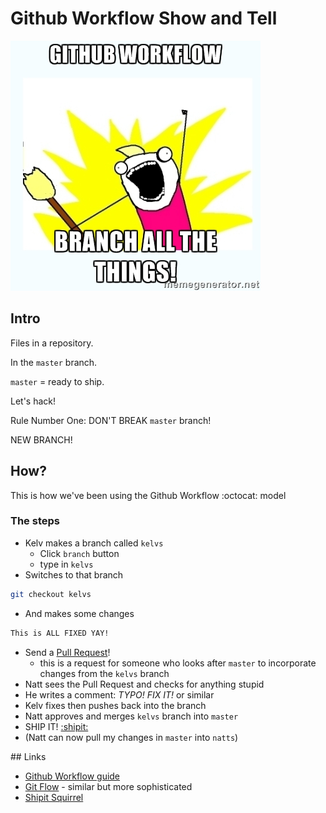 Github Workflow Show and Tell
=============================

![Branch all the things](/images/branch-allthethings.jpg)

## Intro

Files in a repository.

In the `master` branch.

`master` = ready to ship.

Let's hack!

Rule Number One: DON'T BREAK `master` branch!

NEW BRANCH!

## How?
This is how we've been using the Github Workflow :octocat: model

### The steps
* Kelv makes a branch called `kelvs`
  * Click `branch` button
  * type in `kelvs`
* Switches to that branch
```bash
git checkout kelvs
```
* And makes some changes
```markdown
This is ALL FIXED YAY!
```
* Send a [Pull Request](https://github.bath.ac.uk/mnskchg/github-workflow-show-and-tell/pulls)!
  * this is a request for someone who looks after `master` to incorporate  changes from the `kelvs` branch
* Natt sees the Pull Request and checks for anything stupid
* He writes a comment: *TYPO! FIX IT!* or similar
* Kelv fixes then pushes back into the branch
* Natt approves and merges `kelvs` branch into `master`
* SHIP IT! [:shipit:](http://qr.ae/ogWaA)
* (Natt can now pull my changes in `master` into `natts`)

## Links
* [Github Workflow guide](https://guides.github.com/introduction/flow/index.html)
* [Git Flow](http://nvie.com/posts/a-successful-git-branching-model/) - similar but more sophisticated
* [Shipit Squirrel](https://www.quora.com/GitHub/What-is-the-significance-of-the-Ship-It-squirrel)



